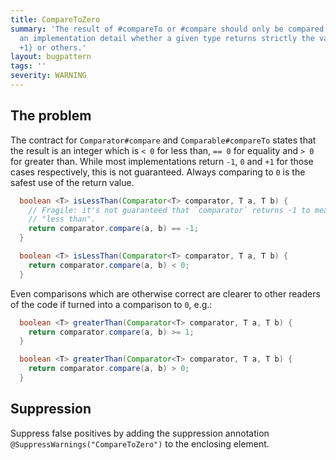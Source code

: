 ```yaml
---
title: CompareToZero
summary: 'The result of #compareTo or #compare should only be compared to 0. It is
  an implementation detail whether a given type returns strictly the values {-1, 0,
  +1} or others.'
layout: bugpattern
tags: ''
severity: WARNING
---
```


<!--
*** AUTO-GENERATED, DO NOT MODIFY ***
To make changes, edit the @BugPattern annotation or the explanation in docs/bugpattern.
-->

## The problem
The contract for `Comparator#compare` and `Comparable#compareTo` states that the
result is an integer which is `< 0` for less than, `== 0` for equality and `> 0`
for greater than. While most implementations return `-1`, `0` and `+1` for those
cases respectively, this is not guaranteed. Always comparing to `0` is the
safest use of the return value.

```java
  boolean <T> isLessThan(Comparator<T> comparator, T a, T b) {
    // Fragile: it's not guaranteed that `comparator` returns -1 to mean
    // "less than".
    return comparator.compare(a, b) == -1;
  }
```

```java
  boolean <T> isLessThan(Comparator<T> comparator, T a, T b) {
    return comparator.compare(a, b) < 0;
  }
```

Even comparisons which are otherwise correct are clearer to other readers of the
code if turned into a comparison to `0`, e.g.:

```java
  boolean <T> greaterThan(Comparator<T> comparator, T a, T b) {
    return comparator.compare(a, b) >= 1;
  }
```

```java
  boolean <T> greaterThan(Comparator<T> comparator, T a, T b) {
    return comparator.compare(a, b) > 0;
  }
```

## Suppression
Suppress false positives by adding the suppression annotation `@SuppressWarnings("CompareToZero")` to the enclosing element.
